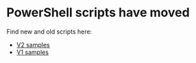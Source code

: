 #   PowerShell scripts have moved
Find new and old scripts here:
- [V2 samples](../V2/README.md)
- [V1 samples](../V1/README.md)
